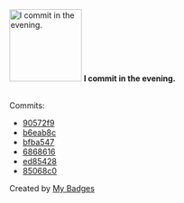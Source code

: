 <img src="https://my-badges.github.io/my-badges/evening-commits.png" alt="I commit in the evening." title="I commit in the evening." width="128">
<strong>I commit in the evening.</strong>
<br><br>

Commits:

- <a href="https://github.com/mayannaoliveira/mayannaoliveira/commit/90572f925335f7e54ac3474038a8084d767d25e1">90572f9</a>
- <a href="https://github.com/mayannaoliveira/mayannaoliveira/commit/b6eab8c1950565ca52bfbcf4639fabd891dc9ffe">b6eab8c</a>
- <a href="https://github.com/mayannaoliveira/mayannaoliveira/commit/bfba5471e2afbb17963bcb82cfbc1c8034b9b109">bfba547</a>
- <a href="https://github.com/mayannaoliveira/mayannaoliveira/commit/68686163813b7cf84a8f942989108d8af9b6cb96">6868616</a>
- <a href="https://github.com/mayannaoliveira/mayannaoliveira/commit/ed85428b65fe24f9771bc488b9a5508a0330d172">ed85428</a>
- <a href="https://github.com/mayannaoliveira/mayannaoliveira/commit/85068c0df77f5d30295dd2249a077a9172fe3ef0">85068c0</a>


Created by <a href="https://github.com/my-badges/my-badges">My Badges</a>